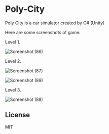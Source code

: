 # Poly-City
Poly City is a car simulator created by C# (Unity)

Here are some screenshots of game.

Level 1.

![Screenshot (86)](https://user-images.githubusercontent.com/59918929/113053807-c2510900-91b9-11eb-9026-c16dda626b53.png)

Level 2.

![Screenshot (87)](https://user-images.githubusercontent.com/59918929/113053826-c8df8080-91b9-11eb-8810-1436e1ea5662.png)

![Screenshot (89)](https://user-images.githubusercontent.com/59918929/113053838-cda43480-91b9-11eb-91ec-7d0e6343962a.png)

Level 3.

![Screenshot (88)](https://user-images.githubusercontent.com/59918929/113053832-cc730780-91b9-11eb-89bf-a1d4390cad9c.png)

## License

MIT
